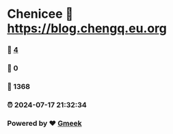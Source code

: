 # Chenicee :link: https://blog.chengq.eu.org 
### :page_facing_up: [4](https://blog.chengq.eu.org/tag.html) 
### :speech_balloon: 0 
### :hibiscus: 1368 
### :alarm_clock: 2024-07-17 21:32:34 
### Powered by :heart: [Gmeek](https://github.com/Meekdai/Gmeek)
